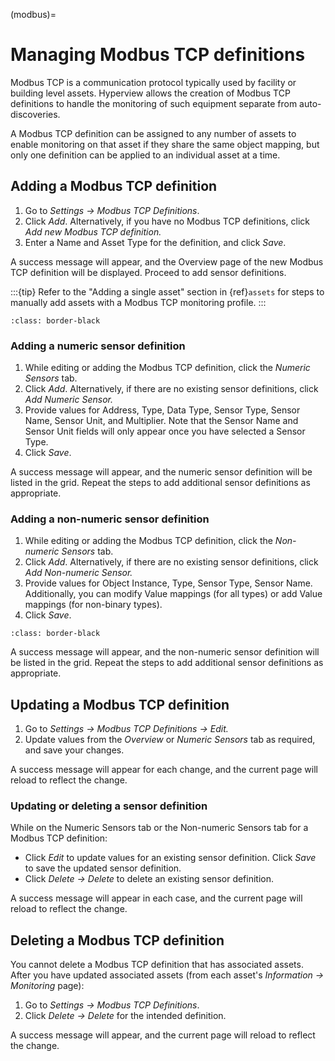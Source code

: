 (modbus)=

# Managing Modbus TCP definitions

Modbus TCP is a communication protocol typically used by facility or building level assets. Hyperview allows the creation of Modbus TCP definitions to handle the monitoring of such equipment separate from auto-discoveries.

A Modbus TCP definition can be assigned to any number of assets to enable monitoring on that asset if they share the same object mapping, but only one definition can be applied to an individual asset at a time.

## Adding a Modbus TCP definition

1. Go to *Settings → Modbus TCP Definitions*.
2. Click *Add*. Alternatively, if you have no Modbus TCP definitions, click *Add new Modbus TCP definition.*
3. Enter a Name and Asset Type for the definition, and click *Save*.

A success message will appear, and the Overview page of the new Modbus TCP definition will be displayed. Proceed to add sensor definitions.

:::{tip}
Refer to the "Adding a single asset" section in {ref}`assets` for steps to manually add assets with a Modbus TCP monitoring profile.
:::

```{image} /settings/media/modbus_1.png
:class: border-black
```

### Adding a numeric sensor definition

1. While editing or adding the Modbus TCP definition, click the *Numeric Sensors* tab.
2. Click *Add*. Alternatively, if there are no existing sensor definitions, click *Add Numeric Sensor.*
3. Provide values for Address, Type, Data Type, Sensor Type, Sensor Name, Sensor Unit, and Multiplier. Note that the Sensor Name and Sensor Unit fields will only appear once you have selected a Sensor Type.
4. Click *Save*.

A success message will appear, and the numeric sensor definition will be listed in the grid. Repeat the steps to add additional sensor definitions as appropriate.

### Adding a non-numeric sensor definition

1. While editing or adding the Modbus TCP definition, click the *Non-numeric Sensors* tab.
2. Click *Add*. Alternatively, if there are no existing sensor definitions, click *Add Non-numeric Sensor.*
3. Provide values for Object Instance, Type, Sensor Type, Sensor Name. Additionally, you can modify Value mappings (for all types) or add Value mappings (for non-binary types).
4. Click *Save*.

```{image} /settings/media/modbus_2.png
:class: border-black
```

A success message will appear, and the non-numeric sensor definition will be listed in the grid. Repeat the steps to add additional sensor definitions as appropriate.

## Updating a Modbus TCP definition

1. Go to *Settings → Modbus TCP Definitions → Edit.*
2. Update values from the *Overview* or *Numeric Sensors* tab as required, and save your changes.

A success message will appear for each change, and the current page will reload to reflect the change.

### Updating or deleting a sensor definition

While on the Numeric Sensors tab or the Non-numeric Sensors tab for a Modbus TCP definition:

- Click *Edit* to update values for an existing sensor definition. Click *Save* to save the updated sensor definition.
- Click *Delete → Delete* to delete an existing sensor definition.

A success message will appear in each case, and the current page will reload to reflect the change.

## Deleting a Modbus TCP definition

You cannot delete a Modbus TCP definition that has associated assets. After you have updated associated assets (from each asset's *Information → Monitoring* page):

1. Go to *Settings → Modbus TCP Definitions*.
2. Click *Delete → Delete* for the intended definition.

A success message will appear, and the current page will reload to reflect the change.
